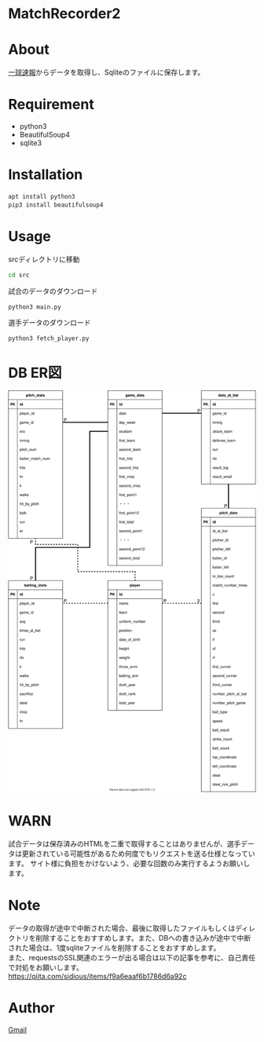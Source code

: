 # MatchRecorder2

# About
[一球速報](https://baseball.yahoo.co.jp/npb/)からデータを取得し、Sqliteのファイルに保存します。

# Requirement

* python3
* BeautifulSoup4
* sqlite3

# Installation
```bash
apt install python3
pip3 install beautifulsoup4
```

# Usage

srcディレクトリに移動
```bash
cd src
```

試合のデータのダウンロード
```bash
python3 main.py
```

選手データのダウンロード
```bash
python3 fetch_player.py
```

# DB ER図
![DB Image](https://github.com/hundo303/MatchRecorder2/blob/image/db.svg)

# WARN
試合データは保存済みのHTMLを二重で取得することはありませんが、選手データは更新されている可能性があるため何度でもリクエストを送る仕様となっています。
サイト様に負担をかけないよう、必要な回数のみ実行するようお願いします。

# Note
データの取得が途中で中断された場合、最後に取得したファイルもしくはディレクトリを削除することをおすすめします。また、DBへの書き込みが途中で中断された場合は、1度sqliteファイルを削除することをおすすめします。  
また、requestsのSSL関連のエラーが出る場合は以下の記事を参考に、自己責任で対処をお願いします。  
https://qiita.com/sidious/items/f9a6eaaf6b1786d6a92c


# Author
[Gmail](<mailto:sakaigen303@gmail.com>)
